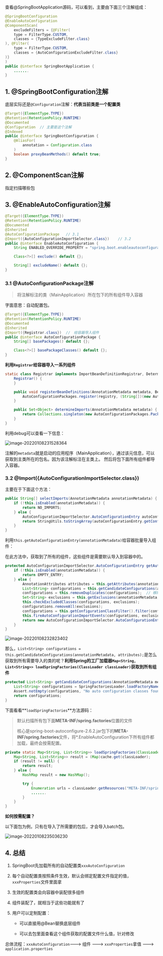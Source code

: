 查看@SpringBootApplication源码，可以看到，主要由下面三个注解组成：

```java
@SpringBootConfiguration
@EnableAutoConfiguration
@ComponentScan(
    excludeFilters = {@Filter(
    type = FilterType.CUSTOM,
    classes = {TypeExcludeFilter.class}
), @Filter(
    type = FilterType.CUSTOM,
    classes = {AutoConfigurationExcludeFilter.class}
)}
)
public @interface SpringBootApplication {
    .......
}
```

## 1. @SpringBootConfiguration注解

底层实际还是`@Configuration`注解：**代表当前类是一个配置类**

```java
@Target({ElementType.TYPE})
@Retention(RetentionPolicy.RUNTIME)
@Documented
@Configuration  // 主要是这个注解
@Indexed
public @interface SpringBootConfiguration {
    @AliasFor(
        annotation = Configuration.class
    )
    boolean proxyBeanMethods() default true;
}
```

## 2. @ComponentScan注解

指定扫描哪些包

## 3. @EnableAutoConfiguration注解

```java
@Target({ElementType.TYPE})
@Retention(RetentionPolicy.RUNTIME)
@Documented
@Inherited
@AutoConfigurationPackage	// 3.1
@Import({AutoConfigurationImportSelector.class})	// 3.2
public @interface EnableAutoConfiguration {
    String ENABLED_OVERRIDE_PROPERTY = "spring.boot.enableautoconfiguration";

    Class<?>[] exclude() default {};

    String[] excludeName() default {};
}
```

### 3.1 @AutoConfigurationPackage注解

> 将注解标注的类（MainApplication）所在包下的所有组件导入容器

字面意思：自动配置包。

```java
@Target({ElementType.TYPE})
@Retention(RetentionPolicy.RUNTIME)
@Documented
@Inherited
@Import({Registrar.class})	//　给容器导入组件
public @interface AutoConfigurationPackage {
    String[] basePackages() default {};

    Class<?>[] basePackageClasses() default {};
}
```

**利用`Registrar`给容器导入一系列组件**

```java
static class Registrar implements ImportBeanDefinitionRegistrar, DeterminableImports {
    Registrar() {
    }

    public void registerBeanDefinitions(AnnotationMetadata metadata, BeanDefinitionRegistry registry) {
        AutoConfigurationPackages.register(registry, (String[])(new AutoConfigurationPackages.PackageImports(metadata)).getPackageNames().toArray(new String[0]));
    }

    public Set<Object> determineImports(AnnotationMetadata metadata) {
        return Collections.singleton(new AutoConfigurationPackages.PackageImports(metadata));
    }
}
```

利用debug可以查看一下信息：

![image-20220108231528364](https://raw.githubusercontent.com/Floweryu/typora-img/main/img/202201082315497.png)

注解的`metadata`就是启动的应用程序（MainApplication），通过该元信息，可以获取到主类所在的包名。因为该注解标注在主类上。 然后将包下面所有组件都导入容器。

### 3.2 @Import({AutoConfigurationImportSelector.class})

主要在于下面这个方法：

```java
public String[] selectImports(AnnotationMetadata annotationMetadata) {
    if (!this.isEnabled(annotationMetadata)) {
        return NO_IMPORTS;
    } else {
        AutoConfigurationImportSelector.AutoConfigurationEntry autoConfigurationEntry = this.getAutoConfigurationEntry(annotationMetadata);
        return StringUtils.toStringArray(autoConfigurationEntry.getConfigurations());
    }
}
```

利用`this.getAutoConfigurationEntry(annotationMetadata)`给容器批量导入组件：

在此方法中，获取到了所有的组件，这些组件是需要默认导入到容器中的。

```java
protected AutoConfigurationImportSelector.AutoConfigurationEntry getAutoConfigurationEntry(AnnotationMetadata annotationMetadata) {
    if (!this.isEnabled(annotationMetadata)) {
        return EMPTY_ENTRY;
    } else {
        AnnotationAttributes attributes = this.getAttributes(annotationMetadata);
        List<String> configurations = this.getCandidateConfigurations(annotationMetadata, attributes); // 获取所有需要导入容器的配置类
        configurations = this.removeDuplicates(configurations);  // 移除重复的配置
        Set<String> exclusions = this.getExclusions(annotationMetadata, attributes);
        this.checkExcludedClasses(configurations, exclusions);
        configurations.removeAll(exclusions);
        configurations = this.getConfigurationClassFilter().filter(configurations);
        this.fireAutoConfigurationImportEvents(configurations, exclusions);
        return new AutoConfigurationImportSelector.AutoConfigurationEntry(configurations, exclusions);
    }
}
```

![image-20220108232823402](https://raw.githubusercontent.com/Floweryu/typora-img/main/img/202201082328906.png)

那么，`List<String> configurations = this.getCandidateConfigurations(annotationMetadata, attributes);`是怎么获取到所有需要导入的类的呢？**利用Spring的工厂加载器`Map<String, List<String>> loadSpringFactories(ClassLoader classLoader)`获取到所有组件**

```java
protected List<String> getCandidateConfigurations(AnnotationMetadata metadata, AnnotationAttributes attributes) {
    List<String> configurations = SpringFactoriesLoader.loadFactoryNames(this.getSpringFactoriesLoaderFactoryClass(), this.getBeanClassLoader());
    Assert.notEmpty(configurations, "No auto configuration classes found in META-INF/spring.factories. If you are using a custom packaging, make sure that file is correct.");
    return configurations;
}
```

下面看看**`loadSpringFactories`**方法源码：

> 默认扫描所有包下面**META-INF/spring.factories**位置的文件
>
> 核心是spring-boot-autoconfigure-2.6.2.jar包下的**META-INF/spring.factories**文件，将*.EnableAutoConfiguration下所有组件都加载，最终会按需配置。

```java
private static Map<String, List<String>> loadSpringFactories(ClassLoader classLoader) {
    Map<String, List<String>> result = (Map)cache.get(classLoader);
    if (result != null) {
        return result;
    } else {
        HashMap result = new HashMap();

        try {
            Enumeration urls = classLoader.getResources("META-INF/spring.factories"); // 默认扫描该系统所有包下此文件
            .......
        }
    }
}
```

**如何按需配置？**

以下面包为例，只有在导入了所需要的包后，才会导入batch包。

![image-20220108235036230](https://raw.githubusercontent.com/Floweryu/typora-img/main/img/202201082350379.png)

## 4. 总结

1. SpringBoot先加载所有的自动配置类`xxxAutoConfiguration`

2. 每个自动配置类按照条件生效，默认会绑定配置文件指定的值，`xxxProperties`文件里面拿

3. 生效的配置类会向容器中装配很多组件

4. 组件装配了，就相当于这些功能就有了

5. 用户可以定制配置：

   - 可以直接用@Bean替换底层组件

   - 可以去包里面查看这个组件获取的配置文件什么值，针对修改

总体流程：`xxxAutoConfiguration`---> 组件 ---> `xxxProperties`拿值 ---> `application.properties`

